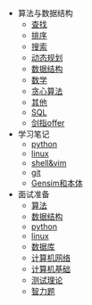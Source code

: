 <!-- GFM-TOC -->
* 算法与数据结构
	* [查找](https://github.com/xieyiyu/Notebook/blob/master/notes/01%20算法与数据结构/查找.md)
	* [排序](https://github.com/xieyiyu/Notebook/blob/master/notes/01%20算法与数据结构/排序.md)
	* [搜索](https://github.com/xieyiyu/Notebook/blob/master/notes/01%20算法与数据结构/搜索.md)
	* [动态规划](https://github.com/xieyiyu/Notebook/blob/master/notes/01%20算法与数据结构/动态规划.md)
	* [数据结构](https://github.com/xieyiyu/Notebook/blob/master/notes/01%20算法与数据结构/数据结构.md)
	* [数学](https://github.com/xieyiyu/Notebook/blob/master/notes/01%20算法与数据结构/数学.md)
	* [贪心算法](https://github.com/xieyiyu/Notebook/blob/master/notes/01%20算法与数据结构/贪心算法.md)
	* [其他](https://github.com/xieyiyu/Notebook/blob/master/notes/01%20算法与数据结构/其他.md)
	* [SQL](https://github.com/xieyiyu/Notebook/blob/master/notes/01%20算法与数据结构/SQL.md)
	* [剑指offer](https://github.com/xieyiyu/Notebook/blob/master/notes/01%20算法与数据结构/剑指offer.md)
* 学习笔记
	* [python](https://github.com/xieyiyu/Notebook/blob/master/notes/02%20学习笔记/python.md)
	* [linux](https://github.com/xieyiyu/Notebook/blob/master/notes/02%20学习笔记/linux.md)
	* [shell&vim](https://github.com/xieyiyu/Notebook/blob/master/notes/02%20学习笔记/shell&vim.md)
	* [git](https://github.com/xieyiyu/Notebook/blob/master/notes/02%20学习笔记/git.md)
	* [Gensim和本体](https://github.com/xieyiyu/Notebook/blob/master/notes/02%20学习笔记/gensim和本体.md)
* 面试准备
	* [算法](https://github.com/xieyiyu/Notebook/blob/master/notes/03%20面试积累/1-算法.md)
	* [数据结构](https://github.com/xieyiyu/Notebook/blob/master/notes/03%20面试积累/2-数据结构.md)
	* [python](https://github.com/xieyiyu/Notebook/blob/master/notes/03%20面试积累/3-python.md)
	* [linux](https://github.com/xieyiyu/Notebook/blob/master/notes/03%20面试积累/4-linux.md)
	* [数据库](https://github.com/xieyiyu/Notebook/blob/master/notes/03%20面试积累/5-数据库.md)
	* [计算机网络](https://github.com/xieyiyu/Notebook/blob/master/notes/03%20面试积累/6-计算机网络.md)
	* [计算机基础](https://github.com/xieyiyu/Notebook/blob/master/notes/03%20面试积累/7-计算机基础.md)
	* [测试理论](https://github.com/xieyiyu/Notebook/blob/master/notes/03%20面试积累/8-测试理论.md)
	* [智力题](https://github.com/xieyiyu/Notebook/blob/master/notes/03%20面试积累/91-智力题.md)
<!-- GFM-TOC -->